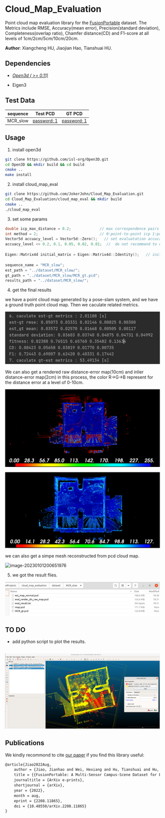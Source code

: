 # Cloud_Map_Evaluation
Point cloud map evaluation library  for the [FusionPortable](https://ram-lab.com/file/site/fusionportable/dataset/fusionportable/) dataset.  The Metrics include RMSE, Accuracy(mean error), Precision(standard deviation), Completeness(overlap ratio), Chamfer distance(CD) and F1-score at all levels of 1cm/2cm/5cm/10cm/20cm.

**Author**: Xiangcheng HU, Jiaojian Hao, Tianshuai HU.

## Dependencies

- *[Open3d ( >= 0.11)](https://github.com/isl-org/Open3D)* 

- Eigen3

## Test Data

| sequence | Test PCD                                                     | GT PCD                                                       |
| -------- | ------------------------------------------------------------ | ------------------------------------------------------------ |
| MCR_slow | [password: 1](https://hkustconnect-my.sharepoint.com/:u:/g/personal/xhubd_connect_ust_hk/ES9eSANEr-9NvkFqMzMFsecBo5r3hBpBnj0c6BMPgsfXnQ?e=aijdPf) | [password: 1](https://hkustconnect-my.sharepoint.com/:u:/g/personal/xhubd_connect_ust_hk/ESfn5EEsiPlCiJcydVc_HqgBDGqy65MHoyu63XE-iKbFBQ?e=dTDon4) |

## Usage

1. install open3d

```bash
git clone https://github.com/isl-org/Open3D.git
cd Open3D && mkdir build && cd build   
cmake ..
make install
```

2. install cloud_map_eval

```bash
git clone https://github.com/JokerJohn/Cloud_Map_Evaluation.git
cd Cloud_Map_Evaluation/cloud_map_eval && mkdir build
cmake ..
./cloud_map_eval
```

3. set some params

```c++
double icp_max_distance = 0.2;             // max correspondence pairs distance for  knn search in icp
int method = 2;                            // 0:point-to-point icp 1:point-to-plane icp 
Vector5d accuacy_level = Vector5d::Zero();   // set evaluatation accucay level, eg. 20cm/10cm/5cm/2cm/1cm
accuacy_level << 0.2, 0.1, 0.05, 0.02, 0.01;  //  do not recommand to change this

Eigen::Matrix4d initial_matrix = Eigen::Matrix4d::Identity();   // initial pose for your map

sequence_name = "MCR_slow";
est_path = "../dataset/MCR_slow/";
gt_path = "../dataset/MCR_slow/MCR_gt.pcd";
results_path = "../dataset/MCR_slow/";
```

4. get the final results

we have a point cloud map generated by a pose-slam system, and we have a ground truth point cloud map. Then we caculate related metrics.

![image-20230101221042821](README/image-20230101221042821.png)

We can also get a rendered raw distance-error map(10cm) and inlier distance-error map(2cm) in this process, the color R->G->B represent for the distance error at a level of 0-10cm.

![image-20221230172500558](README/image-20221230172500558.png)

![image-20230101195932135](README/image-20230101195932135.png)

we can also get a simpe mesh reconstructed from pcd cloud map.

![image-20230101200651976](README/image-20230101200651976.png)

5. we got the result flies.

![image-20230104184348273](README/image-20230104184348273.png)

## TO DO

- add python script to plot the results.

## ![image-20230101200137773](README/image-20230101200137773.png) 







## Publications

We kindly recommond to cite [our paper](https://arxiv.org/abs/2208.11865) if you find this library useful:

```latex
@article{Jiao2022Aug,
	author = {Jiao, Jianhao and Wei, Hexiang and Hu, Tianshuai and Hu, Xiangcheng and Zhu, Yilong and He, Zhijian and Wu, Jin and Yu, Jingwen and Xie, Xupeng and Huang, Huaiyang and Geng, Ruoyu and Wang, Lujia and Liu, Ming},
	title = {{FusionPortable: A Multi-Sensor Campus-Scene Dataset for Evaluation of Localization and Mapping Accuracy on Diverse Platforms}},
	journaltitle = {ArXiv e-prints},
	shortjournal = {arXiv},
	year = {2022},
	month = aug,
	eprint = {2208.11865},
	doi = {10.48550/arXiv.2208.11865}
}
```